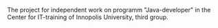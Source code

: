The project for independent work on programm "Java-developer" in the Center for IT-training of Innopolis University, third group.
